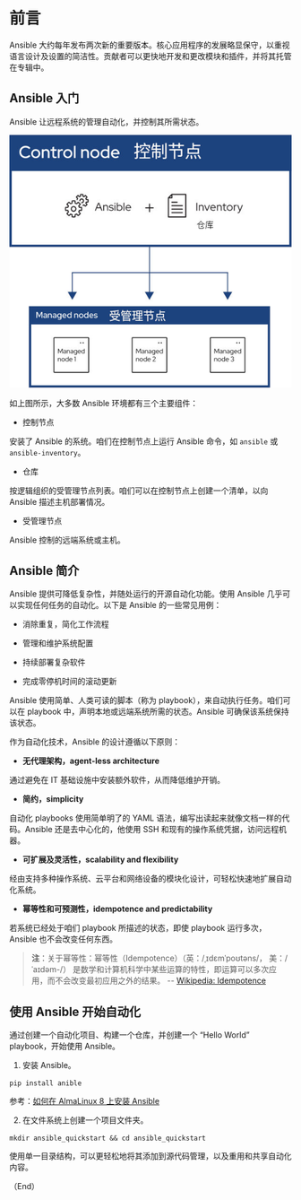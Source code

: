 # 前言

Ansible 大约每年发布两次新的重要版本。核心应用程序的发展略显保守，以重视语言设计及设置的简洁性。贡献者可以更快地开发和更改模块和插件，并将其托管在专辑中。

## Ansible 入门

Ansible 让远程系统的管理自动化，并控制其所需状态。

![Ansible 仓库起步](images/ansible_inv_start.jpeg)

如上图所示，大多数 Ansible 环境都有三个主要组件：

- 控制节点

安装了 Ansible 的系统。咱们在控制节点上运行 Ansible 命令，如 `ansible` 或 `ansible-inventory`。

- 仓库

按逻辑组织的受管理节点列表。咱们可以在控制节点上创建一个清单，以向 Ansible 描述主机部署情况。

- 受管理节点

Ansible 控制的远端系统或主机。


## Ansible 简介

Ansible 提供可降低复杂性，并随处运行的开源自动化功能。使用 Ansible 几乎可以实现任何任务的自动化。以下是 Ansible 的一些常见用例：

- 消除重复，简化工作流程

- 管理和维护系统配置

- 持续部署复杂软件

- 完成零停机时间的滚动更新

Ansible 使用简单、人类可读的脚本（称为 playbook），来自动执行任务。咱们可以在 playbook 中，声明本地或远端系统所需的状态。Ansible 可确保该系统保持该状态。

作为自动化技术，Ansible 的设计遵循以下原则：

- **无代理架构，agent-less architecture**

通过避免在 IT 基础设施中安装额外软件，从而降低维护开销。

- **简约，simplicity**

自动化 playbooks 使用简单明了的 YAML 语法，编写出读起来就像文档一样的代码。Ansible 还是去中心化的，他使用 SSH 和现有的操作系统凭据，访问远程机器。

- **可扩展及灵活性，scalability and flexibility**

经由支持多种操作系统、云平台和网络设备的模块化设计，可轻松快速地扩展自动化系统。

- **幂等性和可预测性，idempotence and predictability**

若系统已经处于咱们 playbook 所描述的状态，即使 playbook 运行多次，Ansible 也不会改变任何东西。

> **注**：关于幂等性：幂等性（Idempotence）（英：/ˌɪdɛmˈpoʊtəns/， 美：/ˈaɪdəm-/） 是数学和计算机科学中某些运算的特性，即运算可以多次应用，而不会改变最初应用之外的结果。
> -- [Wikipedia: Idempotence](https://en.wikipedia.org/wiki/Idempotence)


## 使用 Ansible 开始自动化

通过创建一个自动化项目、构建一个仓库，并创建一个 “Hello World” playbook，开始使用 Ansible。


1. 安装 Ansible。

```console
pip install anible
```

参考：[如何在 AlmaLinux 8 上安装 Ansible](https://www.mryunwei.com/244853.html)


2. 在文件系统上创建一个项目文件夹。

```console
mkdir ansible_quickstart && cd ansible_quickstart
```

使用单一目录结构，可以更轻松地将其添加到源代码管理，以及重用和共享自动化内容。


（End）


